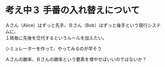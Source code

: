 # 考え中３ 手番の入れ替えについて

Ａさん（Alice）はずっと先手、Ｂさん（Bob）はずっと後手という現行システムに、  
１局毎に先後を交代するというルールを加えたい。  

シミュレーターを作って、やってみるのが早そう  

Ａさんの勝率、Ｂさんの勝率という要素を増やせばいいのではないか？  

